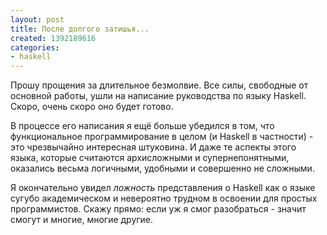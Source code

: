 ```yaml
---
layout: post
title: После долгого затишья...
created: 1392189616
categories:
- haskell
---
```

Прошу прощения за длительное безмолвие. Все силы, свободные от основной работы, ушли на написание руководства по языку Haskell. Скоро, очень скоро оно будет готово. 

В процессе его написания я ещё больше убедился в том, что функциональное программирование в целом (и Haskell в частности) - это чрезвычайно интересная штуковина. И даже те аспекты этого языка, которые считаются архисложными и супернепонятными, оказались весьма логичными, удобными и совершенно не сложными.

Я окончательно увидел <em>ложность</em> представления о Haskell как о языке сугубо академическом и невероятно трудном в освоении для простых программистов. Скажу прямо: если уж я смог разобраться - значит смогут и многие, многие другие.
